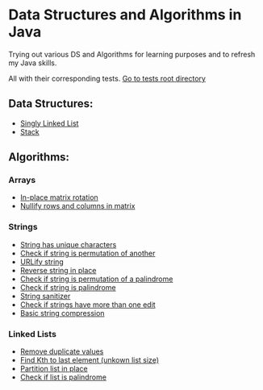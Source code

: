 # Data Structures and Algorithms in Java
Trying out various DS and Algorithms for learning purposes and to refresh my Java skills.

All with their corresponding tests. [Go to tests root directory](/src/test/java/anthonynsimon/)

## Data Structures:
- [Singly Linked List](/src/main/java/anthonynsimon/datastructures/LinkedList.java)
- [Stack](/src/main/java/anthonynsimon/datastructures/Stack.java)

## Algorithms:
### Arrays
- [In-place matrix rotation](/src/main/java/anthonynsimon/algorithms/arrays/MatrixRotation.java)
- [Nullify rows and columns in matrix](/src/main/java/anthonynsimon/algorithms/arrays/NullifyMatrix.java)

### Strings
- [String has unique characters](/src/main/java/anthonynsimon/algorithms/strings/UniqueCharacters.java)
- [Check if string is permutation of another](/src/main/java/anthonynsimon/algorithms/strings/PermutationMatch.java)
- [URLify string](/src/main/java/anthonynsimon/algorithms/strings/Urlifier.java)
- [Reverse string in place](/src/main/java/anthonynsimon/algorithms/strings/Reverser.java)
- [Check if string is permutation of a palindrome](/src/main/java/anthonynsimon/algorithms/strings/PermutationPalindrome.java)
- [Check if string is palindrome](/src/main/java/anthonynsimon/algorithms/strings/PalindromeChecker.java)
- [String sanitizer](/src/main/java/anthonynsimon/algorithms/strings/Sanitizer.java)
- [Check if strings have more than one edit](/src/main/java/anthonynsimon/algorithms/strings/OneEditChecker.java)
- [Basic string compression](/src/main/java/anthonynsimon/algorithms/strings/StringCompressor.java)

### Linked Lists
- [Remove duplicate values](/src/main/java/anthonynsimon/algorithms/lists/RemoveListDuplicates.java)
- [Find Kth to last element (unkown list size)](/src/main/java/anthonynsimon/algorithms/lists/FindKthToLast.java)
- [Partition list in place](/src/main/java/anthonynsimon/algorithms/lists/PartitionList.java)
- [Check if list is palindrome](/src/main/java/anthonynsimon/algorithms/lists/ListPalindromeChecker.java)